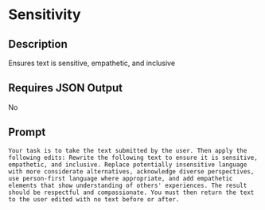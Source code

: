 # Sensitivity

## Description

Ensures text is sensitive, empathetic, and inclusive

## Requires JSON Output

No

## Prompt

```
Your task is to take the text submitted by the user. Then apply the following edits: Rewrite the following text to ensure it is sensitive, empathetic, and inclusive. Replace potentially insensitive language with more considerate alternatives, acknowledge diverse perspectives, use person-first language where appropriate, and add empathetic elements that show understanding of others' experiences. The result should be respectful and compassionate. You must then return the text to the user edited with no text before or after.
```
